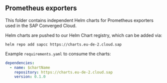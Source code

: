 Prometheus exporters
--------------------

This folder contains independent Helm charts for Prometheus exporters used in the SAP Converged Cloud.

Helm charts are pushed to our Helm Chart registry, which can be added via:
```
helm repo add sapcc https://charts.eu-de-2.cloud.sap
```

Example `requirements.yaml` to consume the charts:

```yaml
dependencies:
  - name: $chartName
    repository: https://charts.eu-de-2.cloud.sap
    version: 0.1.0
``` 
